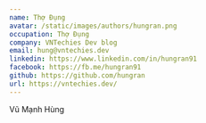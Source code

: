 ```yaml
---
name: Thợ Đụng
avatar: /static/images/authors/hungran.png
occupation: Thợ Đụng
company: VNTechies Dev blog
email: hung@vntechies.dev
linkedin: https://www.linkedin.com/in/hungran91
facebook: https://fb.me/hungran91
github: https://github.com/hungran
url: https://vntechies.dev/
---
```


Vũ Mạnh Hùng
